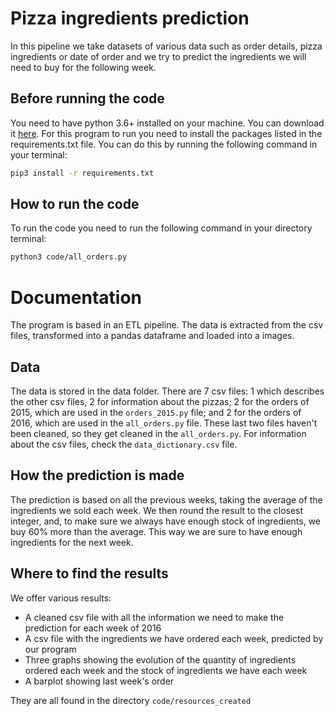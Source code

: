 # Pizza ingredients prediction
In this pipeline we take datasets of various data such as order details, pizza ingredients or date of order and we try to predict the ingredients we will need to buy for the following week.

## Before running the code
You need to have python 3.6+ installed on your machine. You can download it [here](https://www.python.org/downloads/).
For this program to run you need to install the packages listed in the requirements.txt file. You can do this by running the following command in your terminal:
```bash
pip3 install -r requirements.txt
```

## How to run the code
To run the code you need to run the following command in your directory terminal:
```bash
python3 code/all_orders.py
```

# Documentation
The program is based in an ETL pipeline. The data is extracted from the csv files, transformed into a pandas dataframe and loaded into a images.

## Data
The data is stored in the data folder. There are 7 csv files: 1 which describes the other csv files, 2 for information about the pizzas; 2 for the orders of 2015, which are used in the `orders_2015.py` file; and 2 for the orders of 2016, which are used in the `all_orders.py` file. These last two files haven't been cleaned, so they get cleaned in the `all_orders.py`. For information about the csv files, check the `data_dictionary.csv` file.

## How the prediction is made
The prediction is based on all the previous weeks, taking the average of the ingredients we sold each week. We then round the result to the closest integer, and, to make   sure we always have enough stock of ingredients, we buy 60% more than the average. This way we are sure to have enough ingredients for the next week. 

## Where to find the results
We offer various results:
- A cleaned csv file with all the information we need to make the prediction for each week of 2016
- A csv file with the ingredients we have ordered each week, predicted by our program
- Three graphs showing the evolution of the quantity of ingredients ordered each week and the stock of ingredients we have each week
- A barplot showing last week's order 

They are all found in the directory `code/resources_created` 